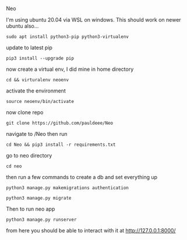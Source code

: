 Neo

I'm using ubuntu 20.04 via WSL on windows. This should work on newer ubuntu also...

`sudo apt install python3-pip python3-virtualenv`

update to latest pip

`pip3 install --upgrade pip`

now create a virtual env, I did mine in home directory

`cd && virturalenv neoenv`

activate the environment

`source neoenv/bin/activate`

now clone repo

`git clone https://github.com/pauldeee/Neo`

navigate to /Neo then run

`cd Neo && pip3 install -r requirements.txt`

go to neo directory

`cd neo`

then run a few commands to create a db and set everything up

`python3 manage.py makemigrations authentication`

`python3 manage.py migrate`

Then to run neo app

`python3 manage.py runserver`

from here you should be able to interact with it at http://127.0.0.1:8000/

